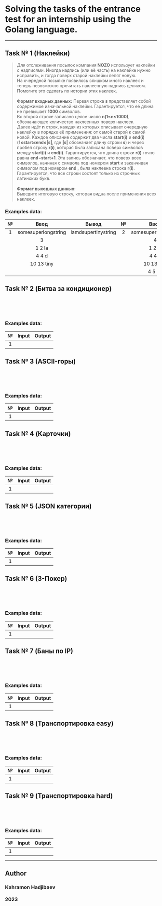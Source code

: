 # Solving the tasks of the entrance test for an internship using the Golang language.

--- 
## Task № 1 (Наклейки)
> Для отслеживания посылок компания **NOZO** использует наклейки с надписями. Иногда надпись (или её часть) на наклейке нужно исправить, и тогда поверх старой наклейки лепят новую.
<br> На очередной посылке появилось слишком много наклеек и теперь невозможно прочитать наклеенную надпись целиком.
<br> Помогите это сделать по истории этих наклеек.
<br><br> **Формат входных данных:**
> Первая строка **s** представляет собой содержимое изначальной наклейки. Гарантируется, что её длина не превышает **1000** символов.
<br> Во второй строке записано целое число **n(1≤n≤1000)**, обозначающее количество наклеенных поверх наклеек.
<br> Далее идёт **n** строк, каждая из которых описывает очередную наклейку в порядке её применения: от самой старой к самой новой. Каждое описание содержит два числа **start(i)** и **end(i)**  (**1≤start≤end≤|s|**, где **|s|** обозначает длину
> строки **s**) и через пробел строку **r(i)**, которая была записана поверх символов между **start(i)** и **end(i)**. Гарантируется, что длина строки **r(i)** точно равна **end−start+1**. Эта запись обозначает, что поверх всех символов, начиная
> с символа под номером **start** и заканчивая символом под номером **end** , была наклеена строка **r(i)**.
<br> Гарантируется, что все строки состоят только из строчных латинских букв.
<br><br> **Формат выходных данных:**
<br> Выведите итоговую строку, которая видна после применения всех наклеек.

### Examples data:
| № |        Ввод         |        Вывод        | № |        Ввод         |        Вывод         |
|:-:|:-------------------:|:-------------------:|:-:|:-------------------:|:--------------------:|
| 1 | somesuperlongstring | lamdsupertinystring | 2 | somesuperlongstring | lamedupertinystring  |
|   |          3          |                     |   |          4          |                      |
|   |       1 2 la        |                     |   |       1 2 la        |                      |
|   |        4 4 d        |                     |   |        4 4 d        |                      |
|   |     10 13 tiny      |                     |   |     10 13 tiny      |                      |
|   |                     |                     |   |       4 5 ed        |                      |

## Task № 2 (Битва за кондиционер)
>
<br><br>
<br>
### Examples data:
| №  |    Input     | Output | 
|:--:|:------------:|:------:| 
| 1  |              |        |

## Task № 3 (ASCII-горы)
>
<br><br>
<br>
### Examples data:
| №  |    Input     | Output | 
|:--:|:------------:|:------:| 
| 1  |              |        |

## Task № 4 (Карточки)
>
<br><br>
<br>
### Examples data:
| №  |    Input     | Output | 
|:--:|:------------:|:------:| 
| 1  |              |        |

## Task № 5 (JSON категории)
>
<br><br>
<br>
### Examples data:
| №  |    Input     | Output | 
|:--:|:------------:|:------:| 
| 1  |              |        |

## Task № 6 (3-Покер)
>
<br><br>
<br>
### Examples data:
| №  |    Input     | Output | 
|:--:|:------------:|:------:| 
| 1  |              |        |

## Task № 7 (Баны по IP)
>
<br><br>
<br>
### Examples data:
| №  |    Input     | Output | 
|:--:|:------------:|:------:| 
| 1  |              |        |

## Task № 8 (Транспортировка easy)
>
<br><br>
<br>
### Examples data:
| №  |    Input     | Output | 
|:--:|:------------:|:------:| 
| 1  |              |        |

## Task № 9 (Транспортировка hard)
>
<br><br>
<br>
### Examples data:
| №  |    Input     | Output | 
|:--:|:------------:|:------:| 
| 1  |              |        |


---

## Author
<h3>Kahramon Hadjibaev <br> <br>2023 </h3>